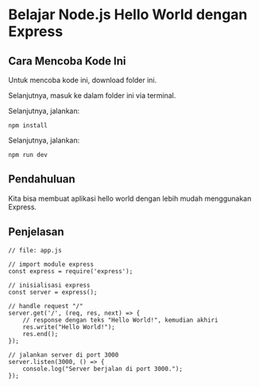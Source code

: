 # Belajar Node.js Hello World dengan Express

## Cara Mencoba Kode Ini

Untuk mencoba kode ini, download folder ini.

Selanjutnya, masuk ke dalam folder ini via terminal.

Selanjutnya, jalankan:

```
npm install
```

Selanjutnya, jalankan:

```
npm run dev
```

## Pendahuluan

Kita bisa membuat aplikasi hello world dengan lebih mudah menggunakan Express.

## Penjelasan

```
// file: app.js

// import module express
const express = require('express');

// inisialisasi express
const server = express();

// handle request "/"
server.get('/', (req, res, next) => {
    // response dengan teks "Hello World!", kemudian akhiri
    res.write("Hello World!");
    res.end();
});

// jalankan server di port 3000
server.listen(3000, () => {
    console.log("Server berjalan di port 3000.");
});
```

# 
